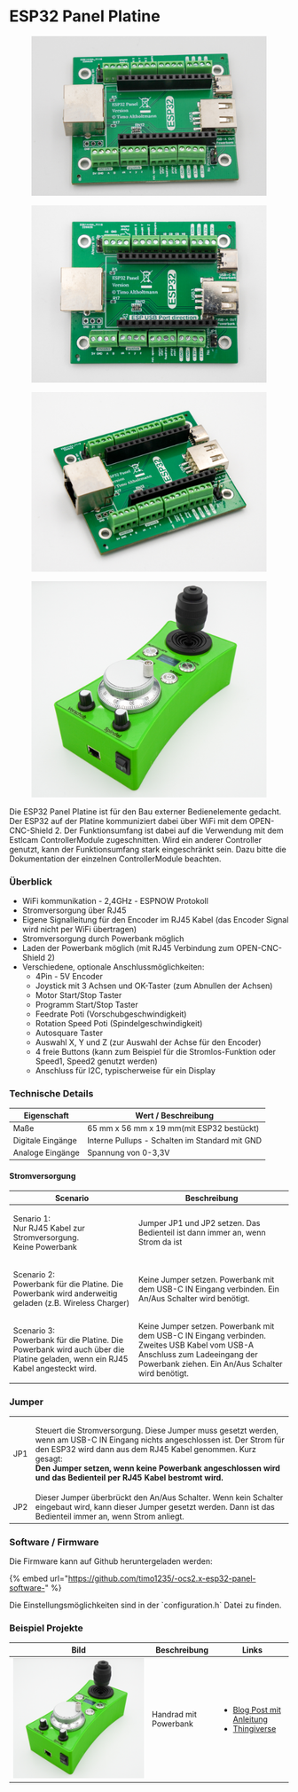 # ESP32 Panel Platine

<div>

<figure><img src="../.gitbook/assets/esp32 panel-2-1200px.jpg" alt=""><figcaption></figcaption></figure>

 

<figure><img src="../.gitbook/assets/esp32 panel-3-1200px.jpg" alt=""><figcaption></figcaption></figure>

 

<figure><img src="../.gitbook/assets/esp32 panel-1200px.jpg" alt=""><figcaption></figcaption></figure>

 

<figure><img src="../.gitbook/assets/Handrad-1200px (1).jpg" alt=""><figcaption></figcaption></figure>

</div>

Die ESP32 Panel Platine ist für den Bau externer Bedienelemente gedacht. Der ESP32 auf der Platine kommuniziert dabei über WiFi mit dem OPEN-CNC-Shield 2. Der Funktionsumfang ist dabei auf die Verwendung mit dem Estlcam ControllerModule zugeschnitten. Wird ein anderer Controller genutzt, kann der Funktionsumfang stark eingeschränkt sein. Dazu bitte die Dokumentation der einzelnen ControllerModule beachten.

### Überblick

* WiFi kommunikation - 2,4GHz - ESPNOW Protokoll
* Stromversorgung über RJ45
* Eigene Signalleitung für den Encoder im RJ45 Kabel (das Encoder Signal wird nicht per WiFi übertragen)
* Stromversorgung durch Powerbank möglich
* Laden der Powerbank möglich (mit RJ45 Verbindung zum OPEN-CNC-Shield 2)
* Verschiedene, optionale Anschlussmöglichkeiten:
  * 4Pin - 5V Encoder
  * Joystick mit 3 Achsen und OK-Taster (zum Abnullen der Achsen)
  * Motor Start/Stop Taster
  * Programm Start/Stop Taster
  * Feedrate Poti (Vorschubgeschwindigkeit)
  * Rotation Speed Poti (Spindelgeschwindigkeit)
  * Autosquare Taster
  * Auswahl X, Y und Z (zur Auswahl der Achse für den Encoder)
  * 4 freie Buttons (kann zum Beispiel für die Stromlos-Funktion oder Speed1, Speed2 genutzt werden)
  * Anschluss für I2C, typischerweise für ein Display

### Technische Details

| Eigenschaft       | Wert / Beschreibung                            |
| ----------------- | ---------------------------------------------- |
| Maße              | 65 mm x 56 mm x 19 mm(mit ESP32 bestückt)      |
| Digitale Eingänge | Interne Pullups - Schalten im Standard mit GND |
| Analoge Eingänge  | Spannung von 0-3,3V                            |

#### Stromversorgung

| Scenario                                                                                                                                | Beschreibung                                                                                                                                                                      |
| --------------------------------------------------------------------------------------------------------------------------------------- | --------------------------------------------------------------------------------------------------------------------------------------------------------------------------------- |
| <p>Senario 1:<br>Nur RJ45 Kabel zur Stromversorgung.<br>Keine Powerbank</p>                                                             | Jumper JP1 und JP2 setzen. Das Bedienteil ist dann immer an, wenn Strom da ist                                                                                                    |
| <p>Scenario 2:<br>Powerbank für die Platine. Die Powerbank wird anderweitig geladen (z.B. Wireless Charger)</p>                         | Keine Jumper setzen. Powerbank mit dem USB-C IN Eingang verbinden. Ein An/Aus Schalter wird benötigt.                                                                             |
| <p>Scenario 3:<br>Powerbank für die Platine. Die Powerbank wird auch über die Platine geladen, wenn ein RJ45 Kabel angesteckt wird.</p> | Keine Jumper setzen. Powerbank mit dem USB-C IN Eingang verbinden. Zweites USB Kabel vom USB-A Anschluss zum Ladeeingang der Powerbank ziehen. Ein An/Aus Schalter wird benötigt. |

### Jumper

|     |                                                                                                                                                                                                                                                                                                                                      |
| --- | ------------------------------------------------------------------------------------------------------------------------------------------------------------------------------------------------------------------------------------------------------------------------------------------------------------------------------------ |
| JP1 | <p>Steuert die Stromversorgung. Diese Jumper muss gesetzt werden, wenn am USB-C IN Eingang nichts angeschlossen ist. Der Strom für den ESP32 wird dann aus dem RJ45 Kabel genommen. Kurz gesagt:<br><strong>Den Jumper setzen, wenn keine Powerbank angeschlossen wird und das Bedienteil per RJ45 Kabel bestromt wird.</strong></p> |
| JP2 | Dieser Jumper überbrückt den An/Aus Schalter. Wenn kein Schalter eingebaut wird, kann dieser Jumper gesetzt werden. Dann ist das Bedienteil immer an, wenn Strom anliegt.                                                                                                                                                            |

### Software / Firmware

Die Firmware kann auf Github heruntergeladen werden:&#x20;

{% embed url="https://github.com/timo1235/-ocs2.x-esp32-panel-software-" %}

Die Einstellungsmöglichkeiten sind in der \`configuration.h\` Datei zu finden.

### Beispiel Projekte

| Bild                                       | Beschreibung          | Links                                                                                                                                                                                           |
| ------------------------------------------ | --------------------- | ----------------------------------------------------------------------------------------------------------------------------------------------------------------------------------------------- |
| ![](../.gitbook/assets/Handrad-1200px.jpg) | Handrad mit Powerbank | <ul><li><a href="https://blog.altholtmann.com/cnc-handrad-open-cnc-shield-2/">Blog Post mit Anleitung</a></li><li><a href="https://www.thingiverse.com/thing:5641305">Thingiverse</a></li></ul> |
